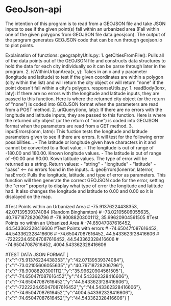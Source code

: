 # GeoJson-api
The intention of this program is to read from a GEOJSON file and take JSON inputs to see if the given point(s)
    fall within an urbanized area (Fall within one of the given polygons from GEOJSON file data.geosjson). The output of the 
    program generates GEOJSON code that can be run through geojson.io to plot points.

Explaination of functions:
    geographyUtils.py:
        1. getCitiesFromFile(): Pulls all of the data points out of the GEOJSON file and constructs data structures
            to hold the data for each city individually so it can be parse through later in the program.
        2. isWithinUrbanArea(x, y): Takes in an x and y parameter (longitude and latitude) to test if the 
            given coordinates are within a polygon (city within the list) and will return the city object
            or will return "none" if the point doesn't fall within a city's polygon.
    responseUtils.py:
        1. readBody(lonx, laty): If there are no errors with the longitude and latitude inputs, they are passed to this function. Here
            is where the returned city object (or the return of "none") is coded into GEOJSON format when the parameters are read
            from a POST method.
        2. urlQuery(lonx, laty): If there are no errors with the longitude and latitude inputs, they are passed to this function. Here
            is where the returned city object (or the return of "none") is coded into GEOJSON format when the parameters are read
            from a GET method.
        3. inputErrors(lonm, latm): This fuction tests the longitude and latitude parameters given to see if there are errors. It will
            test for the following error possibilities...
                - The latitude or longitude given have characters in it and cannot be converted to a float value.
                - The longitude is out of range of -180.00 and 180.00. Known longitude values.
                - The latitude is out of range of -90.00 and 90.00. Kown latitude values.
            The type of error will be returned as a string.
            Return values:
                - "string"
                - "longitude"
                - "latitude"
                - "pass" <-- no errors found in the inputs.
        4. geoErrors(lonerror, laterror, hasError): Pulls the longitude, latitude, and type of error as parameters. This function
            will then generate the correct GEOJSON code for the error, setting the "error" property to display what type of error the
            longitude and latitude had. It also changes the longitude and latitude to 0.00 and 0.00 so it is displayed on the map.


#Test Points within an Urbanized Area
    # -75.91376224438353, 42.07139539374084 (Random Binghamton)
    # -73.02105606055635, 40.76718728206796
    # -78.90088203001112, 35.99620904561505
#Test Points no within an Urbanized Area
    # -74.65047087616452, 44.543362328416606
#Test Points with errors
    # -74.65047f087616452, 44.543362328416606
    # -74.65047087616452, 44.5433623f28416606
    # -7222224.65047087616452, 44.543362328416606
    # -74.65047087616452, 4004.543362328416606

#TEST DATA JSON FORMAT
[
  {"x":"-75.91376224438353","y":"42.07139539374084"},
  {"x":"-73.02105606055635","y":"40.76718728206796"},
  {"x":"-78.90088203001112","y":"35.99620904561505"},
  {"x":"-74.65047f087616452","y":"44.543362328416606"},
  {"x":"-74.65047087616452","y":"44.5433623f28416606"},
  {"x":"-7222224.65047087616452","y":"44.543362328416606"},
  {"x":"-74.65047087616452","y":"4004.543362328416606"},
  {"x":"-74.65047087616452","y":"44.543362328416606"}
]
